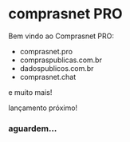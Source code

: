 # comprasnet PRO
Bem vindo ao Comprasnet PRO:
+ comprasnet.pro
+ compraspublicas.com.br
+ dadospublicos.com.br
+ comprasnet.chat

e muito mais!

lançamento próximo!
### aguardem...
